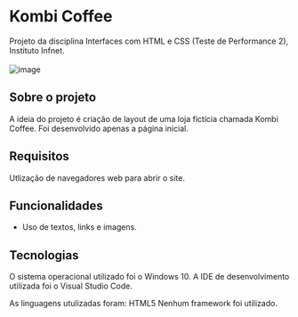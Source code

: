 # Kombi Coffee
Projeto da disciplina Interfaces com HTML e CSS (Teste de Performance 2), Instituto Infnet. 
<br><br>
![image](https://user-images.githubusercontent.com/87051404/203862610-d720a8ad-9c05-4b47-9817-8fcf52b39c14.png)
## Sobre o projeto
A ideia do projeto é criação de layout de uma loja fictícia chamada Kombi Coffee. Foi desenvolvido apenas a página inicial. 
## Requisitos
Utlização de navegadores web para abrir o site.
## Funcionalidades
- Uso de textos, links e imagens.
## Tecnologias
O sistema operacional utilizado foi o Windows 10. A IDE de desenvolvimento utilizada foi o Visual Studio Code.

As linguagens utulizadas foram:
HTML5
Nenhum framework foi utilizado.
